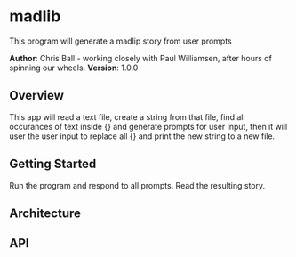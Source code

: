 # madlib
This program will generate a madlip story from user prompts

**Author**: Chris Ball - working closely with Paul Williamsen, after hours of spinning our wheels.
**Version**: 1.0.0

## Overview
This app will read a text file, create a string from that file, find all occurances of text inside {} and generate prompts for user input, then it will user the user input to replace all {} and print the new string to a new file.

## Getting Started
Run the program and respond to all prompts. Read the resulting story.

## Architecture


## API


